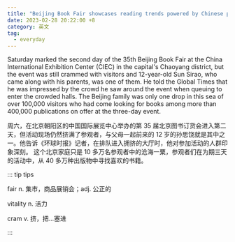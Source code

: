 ```yaml
---
title: "Beijing Book Fair showcases reading trends powered by Chinese publishing industry’s vitality"
date: 2023-02-28 20:22:00 +8
category: 英文
tag:
  - everyday
---
```


Saturday marked the second day of the 35th Beijing Book Fair at the China International Exhibition Center (CIEC) in the capital's ­Chaoyang district, but the event was still crammed with visitors and 12-year-old Sun Sirao, who came along with his parents, was one of them. He told the Global Times that he was impressed by the crowd he saw around the event when queuing to enter the crowded halls. The Beijing family was only one drop in this sea of over 100,000 ­visitors who had come looking for books among more than 400,000 publications on offer at the three-day event.

周六，在北京朝阳区的中国国际展览中心举办的第 35 届北京图书订货会进入第二天，但活动现场仍然挤满了参观者，与父母一起前来的 12 岁的孙思饶就是其中之一。他告诉《环球时报》记者，在排队进入拥挤的大厅时，他对参加活动的人群印象深刻。 这个北京家庭只是 10 多万名参观者中的沧海一粟，参观者们在为期三天的活动中，从 40 多万种出版物中寻找喜欢的书籍。

::: tip tips

fair n. 集市，商品展销会；adj. 公正的

vitality n. 活力

cram v. 挤，把…塞进

:::
